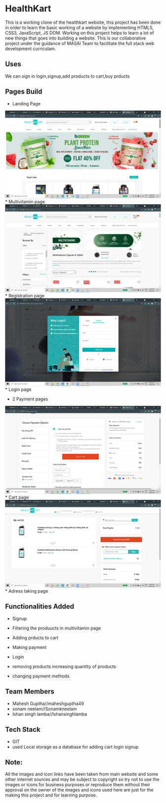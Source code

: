 # HealthKart


This is a working clone of the healthkart website, this project has been done in order to learn the basic working of a website by implementing HTML5, CSS3, JavaScript, JS DOM. Working on this project helps to learn a lot of new things that goes into building a website. This is our collaborative project under the guidance of MASAI Team to facilitate the full stack web development curriculam.  

## Uses

We can sign in login,signup,add products to cart,buy prducts 

## Pages Build

* Landing Page
<img src="https://github.com/Sonamkneelam/HealthKart/blob/main/SITE%20PICTURES/Screenshot%20(10).png" />
* Multivitamin page
<img src="https://github.com/Sonamkneelam/HealthKart/blob/main/SITE%20PICTURES/Screenshot%20(11).png" />
* Registration page
<img src="https://github.com/Sonamkneelam/HealthKart/blob/main/SITE%20PICTURES/Screenshot%20(13).png" />
* Login page

* 2 Payment pages
<img src="https://github.com/Sonamkneelam/HealthKart/blob/main/SITE%20PICTURES/Screenshot%20(14).png" />
* Cart page
<img src="https://github.com/Sonamkneelam/HealthKart/blob/main/SITE%20PICTURES/Screenshot%20(12).png" />
* Adress taking page

## Functionalities Added

* Signup

* Filtering the produucts in multivitamin page

* Adding prducts to cart

* Making payment

* Login

* removing products increasing quantity of products

* changing payment methods 

## Team Members

* Mahesh Guptha//maheshguptha49
* sonam neelam//Sonamkneelam
* Ishan singh lamba//Ishansinghlamba

## Tech Stack
* GIT
* used Local storage as a database for adding cart login signup


## Note:
All the images and icon links have been taken from main website and some other internet sources and may be subject to copyright so try not to use the images or icons for business purposes or reproduce them without their approval on the owner of the images and icons used here are just for the making this project and for learning purpose.
